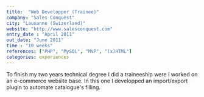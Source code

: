 ```yaml
---
title:  "Web Developper (Trainee)"
company: "Sales Conquest"
city: "Lausanne (Swizerland)"
website: "http://www.salesconquest.com"
entry_date : "April 2011"
out_date: "June 2011"
time : "10 weeks"
references: ["PHP", "MySQL", "MVP", "(x)HTML"]
categories: experiences
---
```


To finish my two years technical degree I did a traineeship were I worked on an
e-commerce website base. In this one I developped an import/export plugin to 
automate catalogue's filling.